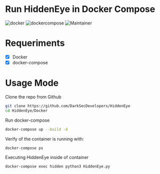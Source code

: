 # Run HiddenEye in Docker Compose

![docker](https://img.shields.io/badge/Docker-v19.03.12-blue?style=plastic&logo=docker)
![dockercompose](https://img.shields.io/badge/Docker_Compose-v1.25.4-orange?style=plastic&logo=docker)
![Maintainer](https://img.shields.io/badge/Maintainer-Equinockx-success?style=plastic&logo=terraform)

# Requeriments

- [X] Docker
- [X] docker-compose

# Usage Mode

Clone the repo from Github
```bash
git clone https://github.com/DarkSecDevelopers/HiddenEye
cd HiddenEye/Docker
```

Run docker-compose

```bash
docker-compose up --build -d
```
Verify of the container is running with:

```bash
docker-compose ps
```

Executing HiddenEye inside of container

```bash
docker-compose exec hidden python3 HiddenEye.py
```




